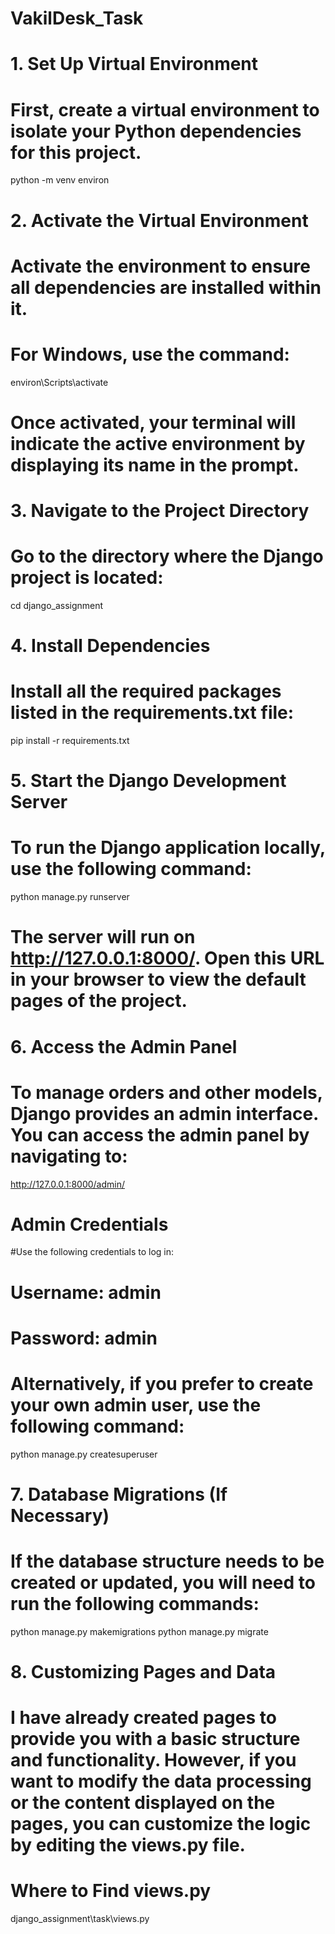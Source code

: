 # VakilDesk_Task

# 1. Set Up Virtual Environment
# First, create a virtual environment to isolate your Python dependencies for this project.
python -m venv environ

# 2. Activate the Virtual Environment
# Activate the environment to ensure all dependencies are installed within it.
# For Windows, use the command:
environ\Scripts\activate

# Once activated, your terminal will indicate the active environment by displaying its name in the prompt.

# 3. Navigate to the Project Directory
# Go to the directory where the Django project is located:
cd django_assignment

# 4. Install Dependencies
# Install all the required packages listed in the requirements.txt file:
pip install -r requirements.txt

# 5. Start the Django Development Server
# To run the Django application locally, use the following command:
python manage.py runserver

# The server will run on http://127.0.0.1:8000/. Open this URL in your browser to view the default pages of the project.

# 6. Access the Admin Panel
# To manage orders and other models, Django provides an admin interface. You can access the admin panel by navigating to:
http://127.0.0.1:8000/admin/

# Admin Credentials
#Use the following credentials to log in:
# Username: admin
# Password: admin
# Alternatively, if you prefer to create your own admin user, use the following command:
python manage.py createsuperuser

# 7. Database Migrations (If Necessary)
# If the database structure needs to be created or updated, you will need to run the following commands:
python manage.py makemigrations
python manage.py migrate

# 8. Customizing Pages and Data
# I have already created pages to provide you with a basic structure and functionality. However, if you want to modify the data processing or the content displayed on the pages, you can customize the logic by editing the views.py file.

# Where to Find views.py
django_assignment\task\views.py
